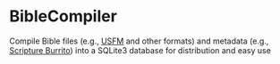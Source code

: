 # BibleCompiler

Compile Bible files (e.g., [USFM](https://ubsicap.github.io/usfm/) and other formats) and metadata (e.g., [Scripture Burrito](https://docs.burrito.bible)) into a SQLite3 database for distribution and easy use
